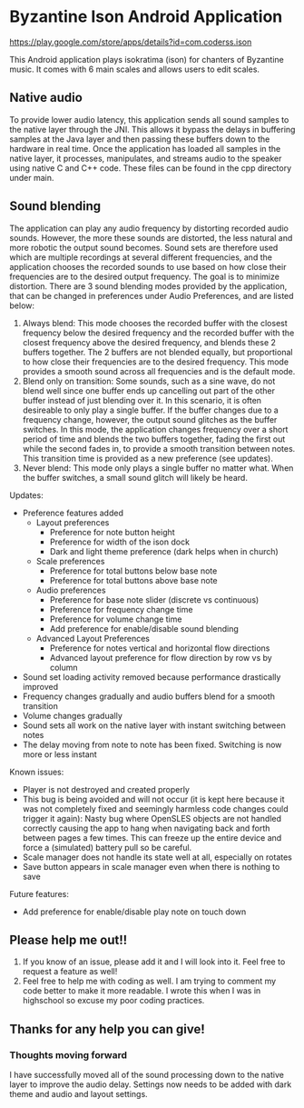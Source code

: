 # Byzantine Ison Android Application
https://play.google.com/store/apps/details?id=com.coderss.ison

This Android application plays isokratima (ison) for chanters of Byzantine music.
It comes with 6 main scales and allows users to edit scales.

## Native audio
To provide lower audio latency, this application sends all sound samples to the native layer through the JNI.
This allows it bypass the delays in buffering samples at the Java layer and then passing these buffers down to the hardware in real time.
Once the application has loaded all samples in the native layer, it processes, manipulates, and streams audio to the speaker using native C and C++ code.
These files can be found in the cpp directory under main.

## Sound blending
The application can play any audio frequency by distorting recorded audio sounds.
However, the more these sounds are distorted, the less natural and more robotic the output sound becomes.
Sound sets are therefore used which are multiple recordings at several different frequencies, and the application chooses the recorded sounds to use based on how close their frequencies are to the desired output frequency.
The goal is to minimize distortion.
There are 3 sound blending modes provided by the application, that can be changed in preferences under Audio Preferences, and are listed below:

1. Always blend: This mode chooses the recorded buffer with the closest frequency below the desired frequency and the recorded buffer with the closest frequency above the desired frequency, and blends these 2 buffers together. The 2 buffers are not blended equally, but proportional to how close their frequencies are to the desired frequency. This mode provides a smooth sound across all frequencies and is the default mode.
2. Blend only on transition: Some sounds, such as a sine wave, do not blend well since one buffer ends up cancelling out part of the other buffer instead of just blending over it. In this scenario, it is often desireable to only play a single buffer. If the buffer changes due to a frequency change, however, the output sound glitches as the buffer switches. In this mode, the application changes frequency over a short period of time and blends the two buffers together, fading the first out while the second fades in, to provide a smooth transition between notes. This transition time is provided as a new preference (see updates).
3. Never blend: This mode only plays a single buffer no matter what. When the buffer switches, a small sound glitch will likely be heard.

Updates:

* Preference features added
  * Layout preferences
    * Preference for note button height
    * Preference for width of the ison dock
    * Dark and light theme preference (dark helps when in church)
  * Scale preferences
    * Preference for total buttons below base note
    * Preference for total buttons above base note
  * Audio preferences
    * Preference for base note slider (discrete vs continuous)
    * Preference for frequency change time
    * Preference for volume change time
    * Add preference for enable/disable sound blending
  * Advanced Layout Preferences
    * Preference for notes vertical and horizontal flow directions
    * Advanced layout preference for flow direction by row vs by column
* Sound set loading activity removed because performance drastically improved
* Frequency changes gradually and audio buffers blend for a smooth transition
* Volume changes gradually
* Sound sets all work on the native layer with instant switching between notes
* The delay moving from note to note has been fixed. Switching is now more or less instant

Known issues:

* Player is not destroyed and created properly
* This bug is being avoided and will not occur (it is kept here because it was not completely fixed and seemingly harmless code changes could trigger it again): Nasty bug where OpenSLES objects are not handled correctly causing the app to hang when navigating back and forth between pages a few times. This can freeze up the entire device and force a (simulated) battery pull so be careful.
* Scale manager does not handle its state well at all, especially on rotates
* Save button appears in scale manager even when there is nothing to save

Future features:

* Add preference for enable/disable play note on touch down

## Please help me out!!
1. If you know of an issue, please add it and I will look into it. Feel free to request a feature as well!
1. Feel free to help me with coding as well. I am trying to comment my code better to make it more readable. I wrote this when I was in highschool so excuse my poor coding practices.

## Thanks for any help you can give!

### Thoughts moving forward
I have successfully moved all of the sound processing down to the native layer to improve the audio delay. Settings now needs to be added with dark theme and audio and layout settings.

